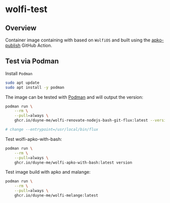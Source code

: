 # wolfi-test

## Overview
Container image containing with based on `WolfiOS` and built using the
[apko-publish](https://github.com/chainguard-images/actions/tree/main/apko-publish)
GitHub Action.

## Test via Podman
Install `Podman`
```sh
sudo apt update
sudo apt install -y podman
```
The image can be tested with [Podman](https://podman.io/) and will output the version:

```sh
podman run \
    --rm \
    --pull=always \
    ghcr.io/duyne-me/wolfi-renovate-nodejs-bash-git-flux:latest --version

# change --entrypoint=/usr/local/bin/flux
```

Test wolfi-apko-with-bash:
```sh
podman run \
    --rm \
    --pull=always \
    ghcr.io/duyne-me/wolfi-apko-with-bash:latest version
```

Test image build with apko and malange:
```sh
podman run \
    --rm \
    --pull=always \
    ghcr.io/duyne-me/wolfi-melange:latest 
```